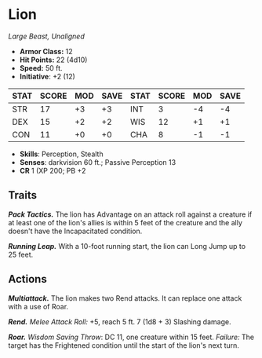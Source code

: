 # Lion

*Large Beast, Unaligned*

- **Armor Class:** 12
- **Hit Points:** 22 (4d10)
- **Speed:** 50 ft.
- **Initiative**: +2 (12)

|STAT|SCORE|MOD|SAVE|STAT|SCORE|MOD|SAVE|
| --- | --- | --- | ---- |---| --- | --- | ---- |
| STR | 17 | +3 | +3 | INT | 3 | -4 | -4 |
| DEX | 15 | +2 | +2 | WIS | 12 | +1 | +1 |
| CON | 11 | +0 | +0 | CHA | 8 | -1 | -1 |

- **Skills**: Perception, Stealth
- **Senses**: darkvision 60 ft.; Passive Perception 13
- **CR** 1 (XP 200; PB +2

## Traits

***Pack Tactics.*** The lion has Advantage on an attack roll against a creature if at least one of the lion's allies is within 5 feet of the creature and the ally doesn't have the Incapacitated condition.

***Running Leap.*** With a 10-foot running start, the lion can Long Jump up to 25 feet.


## Actions

***Multiattack.*** The lion makes two Rend attacks. It can replace one attack with a use of Roar.

***Rend.*** *Melee Attack Roll:* +5, reach 5 ft. 7 (1d8 + 3) Slashing damage.

***Roar.*** *Wisdom Saving Throw*: DC 11, one creature within 15 feet. *Failure:*  The target has the Frightened condition until the start of the lion's next turn.

